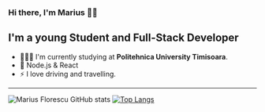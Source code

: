 ### Hi there, I'm Marius 👋🏼

## I'm a young Student and Full-Stack Developer
- 👨🏽‍🎓 I'm currently studying at <b>Politehnica University Timisoara</b>.
- 🚀 Node.js & React
- ⚡️ I love driving and travelling.

--------

![Marius Florescu GitHub stats](https://github-readme-stats.vercel.app/api?username=mariusflorescu&count_private=true)
[![Top Langs](https://github-readme-stats.vercel.app/api/top-langs/?username=mariusflorescu&layout=compact)](https://github.com/mariusflorescu)

